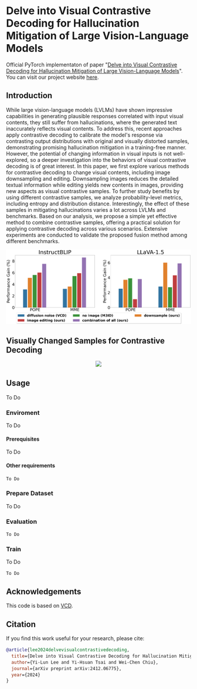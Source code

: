 # Delve into Visual Contrastive Decoding for Hallucination Mitigation of Large Vision-Language Models
Official PyTorch implementaton of paper "[Delve into Visual Contrastive Decoding for Hallucination Mitigation of Large Vision-Language Models](https://arxiv.org/abs/2412.06775)".  
You can visit our project website [here](https://yilunlee.github.io/VCD_Analysis/).

## Introduction
While large vision-language models (LVLMs) have shown impressive capabilities in generating plausible responses correlated with input visual contents, they still suffer from hallucinations, where the generated text inaccurately reflects visual contents. To address this, recent approaches apply contrastive decoding to calibrate the model's response via contrasting output distributions with original and visually distorted samples, demonstrating promising hallucination mitigation in a training-free manner. However, the potential of changing information in visual inputs is not well-explored, so a deeper investigation into the behaviors of visual contrastive decoding is of great interest. In this paper, we first explore various methods for contrastive decoding to change visual contents, including image downsampling and editing. Downsampling images reduces the detailed textual information while editing yields new contents in images, providing new aspects as visual contrastive samples. To further study benefits by using different contrastive samples, we analyze probability-level metrics, including entropy and distribution distance. Interestingly, the effect of these samples in mitigating hallucinations varies a lot across LVLMs and benchmarks. Based on our analysis, we propose a simple yet effective method to combine contrastive samples, offering a practical solution for applying contrastive decoding across various scenarios. Extensive experiments are conducted to validate the proposed fusion method among different benchmarks.

<div align="center">
  <img src="fig/teaser.png"/>
</div>

## Visually Changed Samples for Contrastive Decoding
<div align="center">
  <img src="fig/model.png"/>
</div>


## Usage
To Do
### Enviroment
To Do
#### Prerequisites
To Do
#### Other requirements
```
To Do
```

### Prepare Dataset
To Do


### Evaluation
```
To Do 
```

### Train
To Do

```
To Do

```

## Acknowledgements
This code is based on [VCD](https://github.com/DAMO-NLP-SG/VCD).

## Citation
If you find this work useful for your research, please cite:
```Bibtex
@article{lee2024delvevisualcontrastivedecoding,
  title={Delve into Visual Contrastive Decoding for Hallucination Mitigation of Large Vision-Language Models},
  author={Yi-Lun Lee and Yi-Hsuan Tsai and Wei-Chen Chiu},
  journal={arXiv preprint arXiv:2412.06775},
  year={2024}
}
```
<!-- ```Bibtex
@inproceedings{lee2021bmvc,
 title = {Learning to Hide Residual for Boosting Image Compression},
 author = {Yi-Lun Lee and Yen-Chung Chen and Min-Yuan Tseng and Yi-Hsuan Tsai and Wei-Chen Chiu},
 booktitle = {British Machine Vision Conference (BMVC)},
 year = {2021}
}
``` -->

